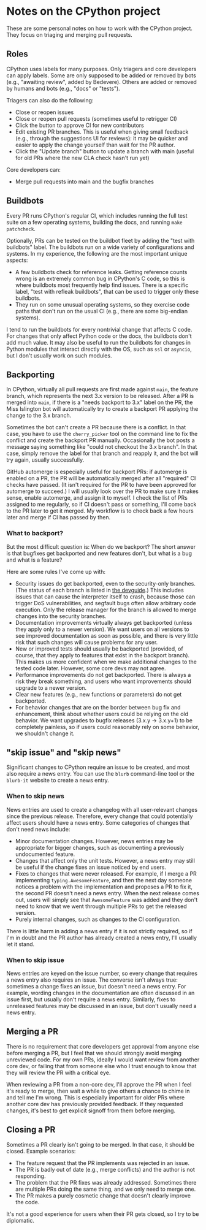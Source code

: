 # Notes on the CPython project

These are some personal notes on how to work with the CPython project. They
focus on triaging and merging pull requests.

## Roles

CPython uses labels for many purposes. Only triagers and core developers
can apply labels. Some are only supposed to be added or removed by bots
(e.g., "awaiting review", added by Bedevere).
Others are added or removed by humans and bots (e.g., "docs" or "tests").

Triagers can also do the following:

- Close or reopen issues
- Close or reopen pull requests (sometimes useful to retrigger CI)
- Click the button to approve CI for new contributors
- Edit existing PR branches. This is useful when giving small
  feedback (e.g., through the suggestions UI for reviews): it may be
  quicker and easier to apply the change yourself than wait for the PR author.
- Click the "Update branch" button to update a branch with main
  (useful for old PRs where the new CLA check hasn't run yet)

Core developers can:

- Merge pull requests into main and the bugfix branches

## Buildbots

Every PR runs CPython's regular CI, which includes running the full
test suite on a few operating systems, building the docs, and running
`make patchcheck`.

Optionally, PRs can be tested on the buildbot fleet by adding the
"test with buildbots" label. The buildbots run on a wide variety of
configurations and systems. In my experience, the following are the
most important unique aspects:

- A few buildbots check for reference leaks. Getting reference counts
  wrong is an extremely common bug in CPython's C code, so this is
  where buildbots most frequently help find issues. There is a specific
  label, "test with refleak buildbots", that can be used to trigger
  only these buildbots.
- They run on some unusual operating systems, so they exercise
  code paths that don't run on the usual CI (e.g., there are some
  big-endian systems).

I tend to run the buildbots for every nontrivial change that affects
C code. For changes that only affect Python code or the docs, the
buildbots don't add much value. It may also be useful to run the
buildbots for changes in Python modules that interact directly
with the OS, such as `ssl` or `asyncio`, but I don't usually work on
such modules.

## Backporting

In CPython, virtually all pull requests are first made against
`main`, the feature branch, which represents the next 3.x version
to be released. After a PR is merged into `main`, if there is a
"needs backport to 3.x" label on the PR, the Miss Islington bot
will automatically try to create a backport PR applying the change
to the 3.x branch.

Sometimes the bot can't create a PR because there is a conflict.
In that case, you have to use the `cherry_picker` tool on the command
line to fix the conflict and create the backport PR manually.
Occasionally the bot posts a message saying something like
"could not checkout the 3.x branch". In that case, simply remove
the label for that branch and reapply it, and the bot will try again, usually
successfully.

GitHub automerge is especially useful for backport PRs:
if automerge is enabled on a PR, the PR will be automatically merged
after all "required" CI checks have passed.
(It isn't required for the PR to have been approved for automerge to succeed.)
I will usually look over the PR
to make sure it makes sense, enable automerge, and assign it to myself.
I check the list of PRs assigned to me regularly, so if CI doesn't
pass or something, I'll come back to the PR later to get it merged.
My workflow is to check back a few hours later
and merge if CI has passed by then.

### What to backport?

But the most difficult question is: When do we backport? The short
answer is that bugfixes get backported and new features don't, but
what is a bug and what is a feature?

Here are some rules I've come up with:

- Security issues do get backported, even to the security-only branches.
  (The status of each branch is listed in [the devguide](https://devguide.python.org/#status-of-python-branches).)
  This includes issues that can cause the interpreter itself to crash,
  because those can trigger DoS vulnerabilities, and segfault bugs often
  allow arbitrary code execution. Only the release manager for the branch
  is allowed to merge changes into the security branches.
- Documentation improvements virtually always get backported (unless
  they apply only to a newer version). We want users on all versions
  to see improved documentation as soon as possible, and there is very
  little risk that such changes will cause problems for any user.
- New or improved tests should usually be backported (provided, of course,
  that they apply to features that exist in the backport branch). This makes us
  more confident when we make additional changes to the tested code later.
  However, some core devs may not agree.
- Performance improvements do not get backported. There is always a
  risk they break something, and users who want improvements should
  upgrade to a newer version.
- Clear new features (e.g., new functions or parameters) do not get
  backported.
- For behavior changes that are on the border between bug fix and
  enhancement, think about whether users could be relying on the old
  behavior. We want upgrades to bugfix releases (3.x.y -> 3.x.y+1) to
  be completely painless, so if users could reasonably rely on some
  behavior, we shouldn't change it.

## "skip issue" and "skip news"

Significant changes to CPython require an issue to be created, and most
also require a news entry. You can use the `blurb` command-line
tool or the `blurb-it` website to create a news entry.

### When to skip news

News entries are used to create a changelog with all user-relevant
changes since the previous release. Therefore, every change that
could potentially affect users should have a news entry. Some
categories of changes that don't need news include:

- Minor documentation changes. However, news entries may be appropriate
  for bigger changes, such as documenting a previously undocumented
  feature.
- Changes that affect only the unit tests. However, a news entry may
  still be useful if the change fixes an issue noticed by end users.
- Fixes to changes that were never released. For example, if I merge
  a PR implementing `typing.AwesomeFeature`, and then the next day
  someone notices a problem with the implementation and proposes a PR
  to fix it, the second PR doesn't need a news entry. When the next
  release comes out, users will simply see that `AwesomeFeature` was
  added and they don't need to know that we went through multiple PRs
  to get the released version.
- Purely internal changes, such as changes to the CI configuration.

There is little harm in adding a news entry if it is not strictly
required, so if I'm in doubt and the PR author has already created a
news entry, I'll usually let it stand.

### When to skip issue

News entries are keyed on the issue number, so every change that
requires a news entry also requires an issue. The converse isn't always
true: sometimes a change fixes an issue, but doesn't need a news entry.
For example, wording changes in the documentation are often discussed
in an issue first, but usually don't require a news entry. Similarly,
fixes to unreleased features may be discussed in an issue, but don't
usually need a news entry.

## Merging a PR

There is no requirement that core developers get approval from
anyone else before merging a PR, but I feel that we should strongly
avoid merging unreviewed code. For my own PRs, ideally I would
want review from another core dev, or failing that from someone else
who I trust enough to know that they will review the PR with a critical
eye.

When reviewing a PR from a non-core dev, I'll approve the PR when I
feel it's ready to merge, then wait a while to give others a chance
to chime in and tell me I'm wrong. This is especially important for
older PRs where another core dev has previously provided feedback.
If they requested changes, it's best to get explicit signoff from them
before merging.

## Closing a PR

Sometimes a PR clearly isn't going to be merged. In that case, it
should be closed. Example scenarios:

- The feature request that the PR implements was rejected in an issue.
- The PR is badly out of date (e.g., merge conflicts) and the author
  is not responding.
- The problem that the PR fixes was already addressed. Sometimes there
  are multiple PRs doing the same thing, and we only need to merge one.
- The PR makes a purely cosmetic change that doesn't clearly improve
  the code.

It's not a good experience for users when their PR gets closed,
so I try to be diplomatic.
